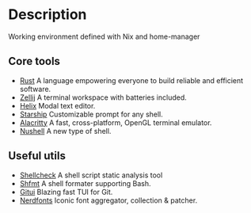 # Description

Working environment defined with Nix and home-manager

## Core tools
* [Rust](https://www.rust-lang.org/tools/install) A language empowering everyone to build reliable and efficient software.
* [Zellij](https://github.com/zellij-org/zellij) A terminal workspace with batteries included.
* [Helix](https://github.com/helix-editor/helix) Modal text editor.
* [Starship](https://github.com/starship/starship) Customizable prompt for any shell.
* [Alacritty](https://github.com/alacritty/alacritty) A fast, cross-platform, OpenGL terminal emulator.
* [Nushell](https://github.com/nushell/nushell) A new type of shell.

## Useful utils
* [Shellcheck](https://github.com/koalaman/shellcheck) A shell script static analysis tool
* [Shfmt](https://github.com/patrickvane/shfmt) A shell formater supporting Bash.
* [Gitui](https://github.com/extrawurst/gitui) Blazing fast TUI for Git.
* [Nerdfonts](https://github.com/ryanoasis/nerd-fonts) Iconic font aggregator, collection & patcher.
